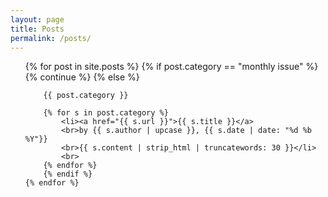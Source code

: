 ```yaml
---
layout: page
title: Posts
permalink: /posts/
---
```


<html>
<ul class="post-ul">
    {% for post in site.posts %}
        {% if post.category == "monthly issue" %}
          {% continue %}
        {% else %}

        {{ post.category }}

        {% for s in post.category %}
            <li><a href="{{ s.url }}">{{ s.title }}</a>
            <br>by {{ s.author | upcase }}, {{ s.date | date: "%d %b %Y"}}
            <br>{{ s.content | strip_html | truncatewords: 30 }}</li>
            <br>
        {% endfor %}
        {% endif %}
    {% endfor %}
</ul>
</html>